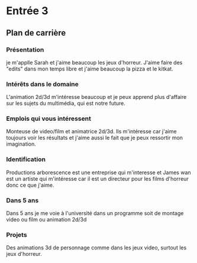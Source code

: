 # Entrée 3
## Plan de carrière

### Présentation
je m'applle Sarah et j'aime beaucoup les jeux d'horreur. J'aime faire des "edits" dans mon temps libre et j'aime beaucoup la pizza et le kitkat.

### Intérêts dans le domaine
L'animation 2d/3d m'intéresse beaucoup et je peux apprend plus d'affaire sur les sujets du multimédia, qui est notre future.

### Emplois qui vous intéressent
Monteuse de video/film et animatrice 2d/3d. Ils m'intéresse car j'aime toujours voir les résultats et j'aime aussi le fait que je peux ressortir mon imagination.

### Identification
Productions arborescence est une entreprise qui m'interesse et James wan est un artiste qui m'intéresse car il est un directeur pour les films d'horreur donc ce que j'aime.

### Dans 5 ans
Dans 5 ans je me voie à l'université dans un programme soit de montage video ou film ou animation 2d/3d

### Projets
Des animations 3d de personnage comme dans les jeux video, surtout les jeux d'horreur. 

